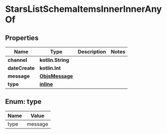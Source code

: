 
# StarsListSchemaItemsInnerInnerAnyOf

## Properties
Name | Type | Description | Notes
------------ | ------------- | ------------- | -------------
**channel** | **kotlin.String** |  | 
**dateCreate** | **kotlin.Int** |  | 
**message** | [**ObjsMessage**](ObjsMessage.md) |  | 
**type** | [**inline**](#Type) |  | 


<a name="Type"></a>
## Enum: type
Name | Value
---- | -----
type | message



